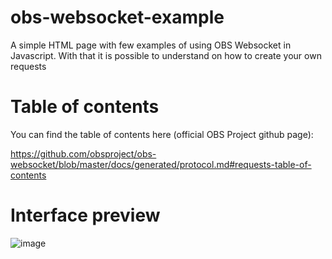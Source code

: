# obs-websocket-example

A simple HTML page with few examples of using OBS Websocket in Javascript. With that it is possible to understand on how to create your own requests

# Table of contents

You can find the table of contents here (official OBS Project github page):

https://github.com/obsproject/obs-websocket/blob/master/docs/generated/protocol.md#requests-table-of-contents

# Interface preview

![image](https://github.com/c4ldas/obs-websocket-example/assets/75918726/8a9c6cab-5cde-4ab0-a121-32e669fd69e1)

